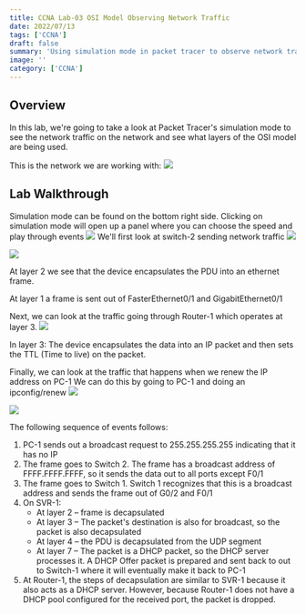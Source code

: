 ```yaml
---
title: CCNA Lab-03 OSI Model Observing Network Traffic
date: 2022/07/13
tags: ['CCNA']
draft: false
summary: 'Using simulation mode in packet tracer to observe network traffic'
image: ''
category: ['CCNA']
---
```


## Overview

In this lab, we're going to take a look at Packet Tracer's simulation mode to see the network traffic on the network and see what layers of the OSI model are being used.

This is the network we are working with:
![](https://bui.blob.core.windows.net/labs/Lab_2022_07_13_17_40.webp)

## Lab Walkthrough

Simulation mode can be found on the bottom right side.
Clicking on simulation mode will open up a panel where you can choose the speed and play through events
![](https://bui.blob.core.windows.net/labs/Lab_2022_07_13_21_38.webp)
We'll first look at switch-2 sending network traffic
![](https://bui.blob.core.windows.net/labs/Lab_2022_07_13_25_34.webp)

![](https://bui.blob.core.windows.net/labs/Lab_2022_07_13_31_07.webp)

At layer 2 we see that the device encapsulates the PDU into an ethernet frame.

At layer 1 a frame is sent out of FasterEthernet0/1 and GigabitEthernet0/1

Next, we can look at the traffic going through Router-1 which operates at layer 3.
![](https://bui.blob.core.windows.net/labs/Lab_2022_07_13_36_03.webp)

In layer 3: The device encapsulates the data into an IP packet and then sets the TTL (Time to live) on the packet.

Finally, we can look at the traffic that happens when we renew the IP address on PC-1
We can do this by going to PC-1 and doing an ipconfig/renew
![](https://bui.blob.core.windows.net/labs/Lab_2022_07_13_41_11.webp)

![](https://bui.blob.core.windows.net/labs/Lab_2022_07_13_40_33.webp)

The following sequence of events follows:

1. PC-1 sends out a broadcast request to 255.255.255.255 indicating that it has no IP
2. The frame goes to Switch 2. The frame has a broadcast address of FFFF.FFFF.FFFF, so it sends the data out to all ports except F0/1
3. The frame goes to Switch 1. Switch 1 recognizes that this is a broadcast address and sends the frame out of G0/2 and F0/1
4. On SVR-1:
   - At layer 2 – frame is decapsulated
   * At layer 3 – The packet's destination is also for broadcast, so the packet is also decapsulated
   * At layer 4 – the PDU is decapsulated from the UDP segment
   * At layer 7 – The packet is a DHCP packet, so the DHCP server processes it.
     A DHCP Offer packet is prepared and sent back to out to Switch-1 where it will eventually make it back to PC-1
5. At Router-1, the steps of decapsulation are similar to SVR-1 because it also acts as a DHCP server. However, because Router-1 does not have a DHCP pool configured for the received port, the packet is dropped.

